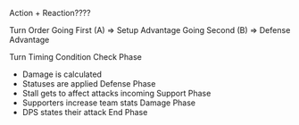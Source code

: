 Action + Reaction????

Turn Order
Going First (A) => Setup Advantage
Going Second (B) => Defense Advantage

Turn Timing
Condition Check Phase
- Damage is calculated
- Statuses are applied
Defense Phase
- Stall gets to affect attacks incoming
Support Phase
- Supporters increase team stats
Damage Phase
- DPS states their attack
End Phase



